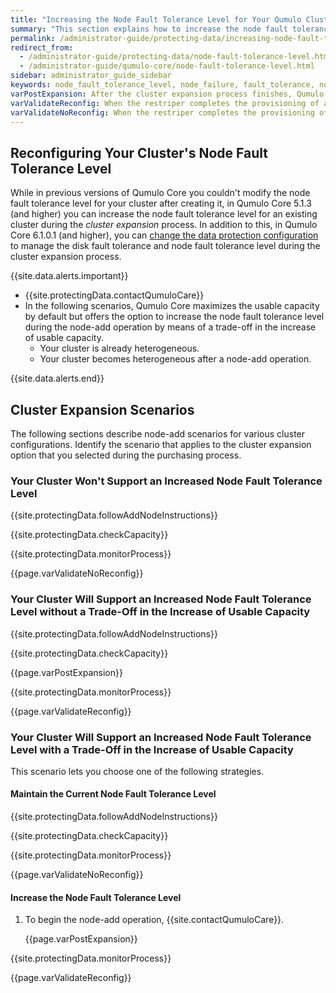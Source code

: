 ```yaml
---
title: "Increasing the Node Fault Tolerance Level for Your Qumulo Cluster During Node-Add Operations"
summary: "This section explains how to increase the node fault tolerance level for your Qumulo cluster during node-add operations."
permalink: /administrator-guide/protecting-data/increasing-node-fault-tolerance-level.html
redirect_from:
  - /administrator-guide/protecting-data/node-fault-tolerance-level.html
  - /administrator-guide/qumulo-core/node-fault-tolerance-level.html
sidebar: administrator_guide_sidebar
keywords: node_fault_tolerance_level, node_failure, fault_tolerance, node_add, node-add, cluster_expansion, expand, reconfiguration
varPostExpansion: After the cluster expansion process finishes, Qumulo Core begins data protection reconfiguration automatically.
varValidateReconfig: When the restriper completes the provisioning of additional usable capacity and data protection reconfiguration, the **Data Protected** section shows the increased node fault tolerance level.
varValidateNoReconfig: When the restriper completes the provisioning of additional usable capacity, the **Data Protected** section shows the same node fault tolerance level as before the node-add operation.
---
```


## Reconfiguring Your Cluster's Node Fault Tolerance Level
While in previous versions of Qumulo Core you couldn't modify the node fault tolerance level for your cluster after creating it, in Qumulo Core 5.1.3 (and higher) you can increase the node fault tolerance level for an existing cluster during the _cluster expansion_ process. In addition to this, in Qumulo Core 6.1.0.1 (and higher), you can [change the data protection configuration](adding-nodes-with-data-protection-changes.md) to manage the disk fault tolerance and node fault tolerance level during the cluster expansion process.

{{site.data.alerts.important}}
<ul>
  <li>{{site.protectingData.contactQumuloCare}}</li>
  <li>In the following scenarios, Qumulo Core maximizes the usable capacity by default but offers the option to increase the node fault tolerance level during the node-add operation by means of a trade-off in the increase of usable capacity.
    <ul>
      <li>Your cluster is already heterogeneous.</li>
      <li>Your cluster becomes heterogeneous after a node-add operation.</li>
    </ul>
  </li>
</ul>
{{site.data.alerts.end}}

## Cluster Expansion Scenarios
The following sections describe node-add scenarios for various cluster configurations. Identify the scenario that applies to the cluster expansion option that you selected during the purchasing process.

### Your Cluster Won't Support an Increased Node Fault Tolerance Level
{{site.protectingData.followAddNodeInstructions}}

{{site.protectingData.checkCapacity}}

{{site.protectingData.monitorProcess}}

{{page.varValidateNoReconfig}}

### Your Cluster Will Support an Increased Node Fault Tolerance Level without a Trade-Off in the Increase of Usable Capacity
{{site.protectingData.followAddNodeInstructions}}

{{site.protectingData.checkCapacity}}

   {{page.varPostExpansion}}

{{site.protectingData.monitorProcess}}

{{page.varValidateReconfig}}

### Your Cluster Will Support an Increased Node Fault Tolerance Level with a Trade-Off in the Increase of Usable Capacity
This scenario lets you choose one of the following strategies.

#### Maintain the Current Node Fault Tolerance Level
{{site.protectingData.followAddNodeInstructions}}

{{site.protectingData.checkCapacity}}

{{site.protectingData.monitorProcess}}

{{page.varValidateNoReconfig}}

#### Increase the Node Fault Tolerance Level
1. To begin the node-add operation, {{site.contactQumuloCare}}.

   {{page.varPostExpansion}}

{{site.protectingData.monitorProcess}}

{{page.varValidateReconfig}}
